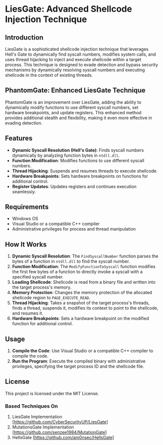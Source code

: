 # LiesGate: Advanced Shellcode Injection Technique

## Introduction

LiesGate is a sophisticated shellcode injection technique that leverages Hell's Gate to dynamically find syscall numbers, modifies system calls, and uses thread hijacking to inject and execute shellcode within a target process. This technique is designed to evade detection and bypass security mechanisms by dynamically resolving syscall numbers and executing shellcode in the context of existing threads.

## PhantomGate: Enhanced LiesGate Technique

PhantomGate is an improvement over LiesGate, adding the ability to dynamically modify functions to use different syscall numbers, set hardware breakpoints, and update registers. This enhanced method provides additional stealth and flexibility, making it even more effective in evading detection.

## Features

- **Dynamic Syscall Resolution (Hell's Gate)**: Finds syscall numbers dynamically by analyzing function bytes in `ntdll.dll`.
- **Function Modification**: Modifies functions to use different syscall numbers.
- **Thread Hijacking**: Suspends and resumes threads to execute shellcode.
- **Hardware Breakpoints**: Sets hardware breakpoints on functions for additional control.
- **Register Updates**: Updates registers and continues execution seamlessly.

## Requirements

- Windows OS
- Visual Studio or a compatible C++ compiler
- Administrative privileges for process and thread manipulation

## How It Works

1. **Dynamic Syscall Resolution**: The `FindSyscallNumber` function parses the bytes of a function in `ntdll.dll` to find the syscall number.
2. **Function Modification**: The `ModifyFunctionToSyscall` function modifies the first few bytes of a function to directly invoke a syscall with a specified syscall number.
3. **Loading Shellcode**: Shellcode is read from a binary file and written into the target process's memory.
4. **Memory Protection**: Changes the memory protection of the allocated shellcode region to `PAGE_EXECUTE_READ`.
5. **Thread Hijacking**: Takes a snapshot of the target process's threads, finds a thread, suspends it, modifies its context to point to the shellcode, and resumes it.
6. **Hardware Breakpoints**: Sets a hardware breakpoint on the modified function for additional control.

## Usage

1. **Compile the Code**: Use Visual Studio or a compatible C++ compiler to compile the code.
2. **Run the Program**: Execute the compiled binary with administrative privileges, specifying the target process ID and the shellcode file.

## License

This project is licensed under the MIT License.

### Based Techniques On
1. LiesGate Implementation [https://github.com/CyberSecurityUP/LiesGate]
2. MutationsGate Implementation [https://github.com/senzee1984/MutationGate]
3. HellsGate [https://github.com/am0nsec/HellsGate]
